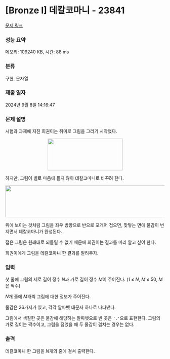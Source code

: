 # [Bronze I] 데칼코마니 - 23841 

[문제 링크](https://www.acmicpc.net/problem/23841) 

### 성능 요약

메모리: 109240 KB, 시간: 88 ms

### 분류

구현, 문자열

### 제출 일자

2024년 9월 8일 14:16:47

### 문제 설명

<p>시험과 과제에 지친 희권이는 취미로 그림을 그리기 시작했다.</p>

<p style="text-align: center;"><img alt="" src="https://upload.acmicpc.net/8064ec54-5f48-4eff-a4d1-910fdaf5ee47/-/preview/" style="height: 100px; width: 237px;"></p>

<p>하지만, 그림이 별로 마음에 들지 않아 데칼코마니로 바꾸려 한다.</p>

<p style="text-align: center;"><img alt="" src="https://upload.acmicpc.net/2f16e34f-6374-4168-b028-0b5b6a6dddf9/-/preview/" style="width: 701px; height: 100px;"></p>

<p>위에 보이는 것처럼 그림을 좌우 방향으로 반으로 포개어 접으면, 맞닿는 면에 물감이 번지면서 데칼코마니가 완성된다.</p>

<p>접은 그림은 원래대로 되돌릴 수 없기 때문에 희권이는 결과를 미리 알고 싶어 한다.</p>

<p>희권이에게 그림을 데칼코마니 한 결과를 알려주자.</p>

### 입력 

 <p>첫 줄에 그림의 세로 길이 정수 <em>N</em>과 가로 길이 정수 <em>M</em>이 주어진다. (1 ≤ <em>N</em>, <em>M</em> ≤ 50, <em>M</em>은 짝수)</p>

<p><em>N</em>개 줄에 <em>M</em>개씩 그림에 대한 정보가 주어진다.</p>

<p>물감은 26가지가 있고, 각각 알파벳 대문자 하나로 나타낸다.</p>

<p>그림에서 색칠한 곳은 물감에 해당하는 알파벳으로 빈 곳은 <code>'.'</code>으로 표현한다. 그림의 가로 길이는 짝수이고, 그림을 접었을 때 두 물감이 겹치는 경우는 없다.</p>

### 출력 

 <p>데칼코마니 한 그림을 <em>N</em>개의 줄에 걸쳐 출력한다.</p>

